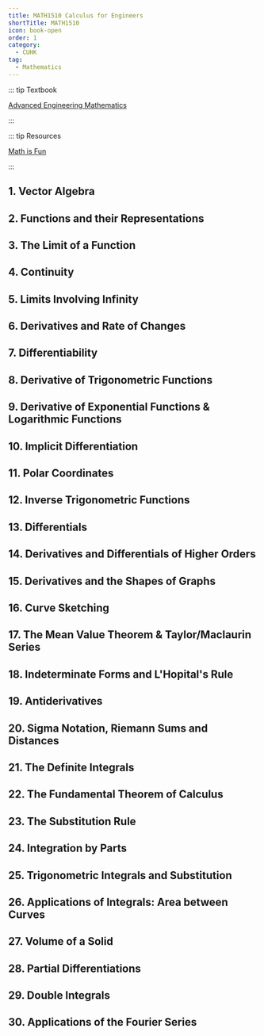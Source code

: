 ```yaml
---
title: MATH1510 Calculus for Engineers
shortTitle: MATH1510
icon: book-open
order: 1
category:
  - CUHK
tag:
  - Mathematics
---
```


::: tip Textbook

[Advanced Engineering Mathematics](https://wp.kntu.ac.ir/dfard/ebook/em/Advanced%20Engineering%20Mathematics%2010th%20Edition.pdf)

:::

::: tip Resources

[Math is Fun](https://www.mathsisfun.com/)

:::

## 1. Vector Algebra
## 2. Functions and their Representations
## 3. The Limit of a Function
## 4. Continuity
## 5. Limits Involving Infinity
## 6. Derivatives and Rate of Changes
## 7. Differentiability
## 8. Derivative of Trigonometric Functions
## 9. Derivative of Exponential Functions & Logarithmic Functions
## 10. Implicit Differentiation
## 11. Polar Coordinates
## 12. Inverse Trigonometric Functions
## 13. Differentials
## 14. Derivatives and Differentials of Higher Orders
## 15. Derivatives and the Shapes of Graphs
## 16. Curve Sketching
## 17. The Mean Value Theorem & Taylor/Maclaurin Series
## 18. Indeterminate Forms and L'Hopital's Rule
## 19. Antiderivatives
## 20. Sigma Notation, Riemann Sums and Distances
## 21. The Definite Integrals
## 22. The Fundamental Theorem of Calculus
## 23. The Substitution Rule
## 24. Integration by Parts
## 25. Trigonometric Integrals and Substitution
## 26. Applications of Integrals: Area between Curves
## 27. Volume of a Solid
## 28. Partial Differentiations
## 29. Double Integrals
## 30. Applications of the Fourier Series